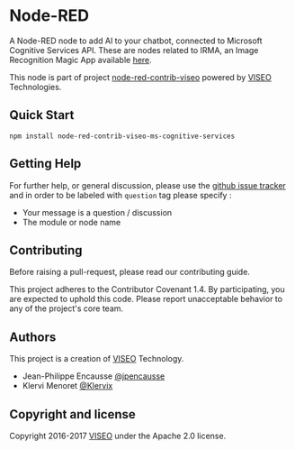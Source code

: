 # Node-RED

A Node-RED node to add AI to your chatbot, connected to Microsoft Cognitive Services API.
These are nodes related to IRMA, an Image Recognition Magic App available [here](irma.viseo.io). 

This node is part of project [node-red-contrib-viseo](https://github.com/NGRP/node-red-contrib-viseo) powered by [VISEO](http://www.viseo.com) Technologies.

## Quick Start

```
npm install node-red-contrib-viseo-ms-cognitive-services
```

## Getting Help

For further help, or general discussion, please use the [github issue tracker](https://github.com/NGRP/node-red-contrib-viseo/issues) and in order to be labeled with `question` tag please specify :
- Your message is a question / discussion
- The module or node name

## Contributing

Before raising a pull-request, please read our contributing guide.

This project adheres to the Contributor Covenant 1.4. By participating, 
you are expected to uphold this code. 
Please report unacceptable behavior to any of the project's core team.

## Authors

This project is a creation of [VISEO](http://www.viseo.com) Technology.

- Jean-Philippe Encausse [@jpencausse](https://twitter.com/jpencausse)
- Klervi Menoret [@Klervix](https://twitter.com/klervix)


## Copyright and license

Copyright 2016-2017 [VISEO](http://www.viseo.com) under the Apache 2.0 license.